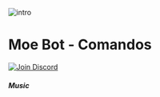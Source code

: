 ![intro](https://i.imgur.com/cZy8YvL.png)
# Moe Bot - Comandos
[![Join Discord](https://img.shields.io/badge/discord-join-7289DA.svg)](https://discord.gg/wJEJtmF)
#### *Music*


